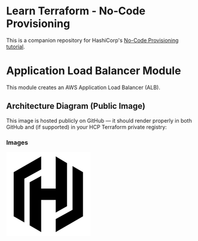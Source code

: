 # Learn Terraform - No-Code Provisioning

This is a companion repository for HashiCorp's [No-Code Provisioning
tutorial](https://learn.hashicorp.com/tutorials/terraform/no-code-provisioning).

# Application Load Balancer Module

This module creates an AWS Application Load Balancer (ALB).

## Architecture Diagram (Public Image)

This image is hosted publicly on GitHub — it should render properly in both GitHub and (if supported) in your HCP Terraform private registry:

### Images

![Hashicorp Logo](https://github.com/mahimasharu2208/markdown-formatting/blob/main/image.png)


